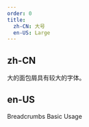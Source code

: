 ```yaml
---
order: 0
title:
  zh-CN: 大号
  en-US: Large
---
```


## zh-CN

大的面包屑具有较大的字体。

## en-US

Breadcrumbs Basic Usage
